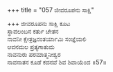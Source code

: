 +++
title = "057 ಜೀವರೂಪನು ಸಾಕ್ಷಿ"

+++
ಜೀವರೂಪನು ಸಾಕ್ಷಿ ಕೂಟ  
ಸ್ಥಾವಲಂಬನ ಕರ್ತು ಚೇತನ  
ನಾವನೀ ಕ್ಷೇತ್ರಜ್ಞನಂತರ್ಯಾಮಿ ಸಂಜ್ಞೆಯಲಿ   
ಆವನಮಲ ಪ್ರತ್ಯಗಾತುಮ  
ನಾವನುರು ಪರಮಾತ್ಮನೀಶ್ವರ  
ನಾವನಾತನ ಕೂಡೆ ಕದನವೆ ಶಿವ ಶಿವಾಯೆಂದ      ॥57॥